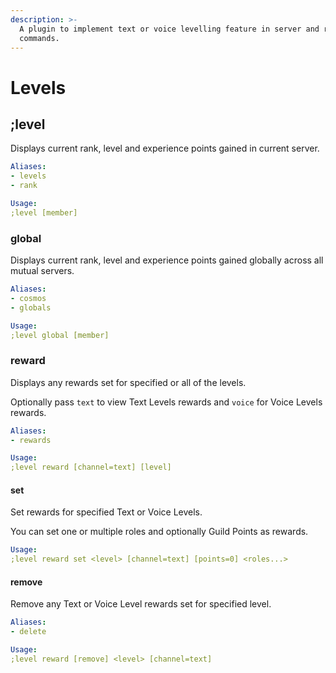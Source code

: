 ```yaml
---
description: >-
  A plugin to implement text or voice levelling feature in server and related
  commands.
---
```


# Levels

## ;level

Displays current rank, level and experience points gained in current server.

```yaml
Aliases:
- levels
- rank

Usage:
;level [member]
```

### global

Displays current rank, level and experience points gained globally across all mutual servers.

```yaml
Aliases:
- cosmos
- globals

Usage:
;level global [member]
```

### reward

Displays any rewards set for specified or all of the levels.
  
Optionally pass `text` to view Text Levels rewards and `voice` for Voice Levels rewards.

```yaml
Aliases:
- rewards

Usage:
;level reward [channel=text] [level]
```

#### set

Set rewards for specified Text or Voice Levels.
  
You can set one or multiple roles and optionally Guild Points as rewards.

```yaml
Usage:
;level reward set <level> [channel=text] [points=0] <roles...>
```

#### remove

Remove any Text or Voice Level rewards set for specified level.

```yaml
Aliases:
- delete

Usage:
;level reward [remove] <level> [channel=text]
```

